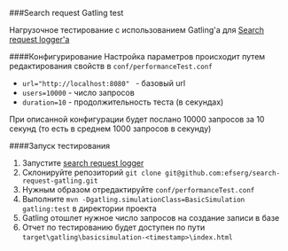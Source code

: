 ###Search request Gatling test

Нагрузочное тестирование с использованием Gatling'а для [Search request logger'a](https://github.com/efserg/search-request-logger)

####Конфигурирование
Настройка параметров происходит путем редактирования свойств в `conf/performanceTest.conf`

* `url="http://localhost:8080" ` - базовый url
* `users=10000` - число запросов
* `duration=10` - продолжительность теста (в секундах)

При описанной конфигурации будет послано 10000 запросов за 10 секунд (то есть в среднем 1000 запросов в секунду)

####Запуск тестирования
1. Запустите [search request logger](https://github.com/efserg/search-request-logger)
1. Склонируйте репозиторий `git clone git@github.com:efserg/search-request-gatling.git`
1. Нужным образом отредактируйте `conf/performanceTest.conf`
1. Выполните `mvn -Dgatling.simulationClass=BasicSimulation gatling:test` в директории проекта
1. Gatling отошлет нужное число запросов на создание записи в базе
1. Отчет по тестированию будет доступен по пути `target\gatling\basicsimulation-<timestamp>\index.html`